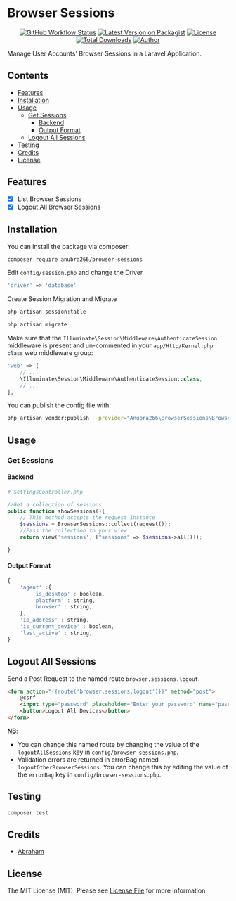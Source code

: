 # Browser Sessions

<div align="center">

[![GitHub Workflow Status](https://img.shields.io/github/workflow/status/anubra266/browser-sessions/Tests?style=for-the-badge)](https://github.com/anubra266/browser-sessions/actions?query=workflow%3ATests)
[![Latest Version on Packagist](https://img.shields.io/packagist/v/anubra266/browser-sessions.svg?style=for-the-badge&logo=packagist)](https://packagist.org/packages/anubra266/browser-sessions)
[![License](https://img.shields.io/github/license/anubra266/browser-sessions.svg?style=for-the-badge)](https://github.com/anubra266/browser-sessions/blob/master/LICENSE)
[![Total Downloads](https://img.shields.io/packagist/dt/anubra266/browser-sessions.svg?style=for-the-badge)](https://packagist.org/packages/anubra266/browser-sessions)
[![Author](https://img.shields.io/badge/author-@anubra266-blue.svg?style=for-the-badge)](https://github.com/anubra266)

</div>
Manage User Accounts' Browser Sessions in a Laravel Application.

## Contents

-   [Features](#Features)
-   [Installation](#installation)
-   [Usage](#Usage)
    -   [Get Sessions](#Get-Sessions)
        -   [Backend](#Backend)
        -   [Output Format](#Output-Format)
    -   [Logout All Sessions](#Logout-All-Sessions)
-   [Testing](#Testing)
-   [Credits](#Credits)
-   [License](#License)

## Features

-   [x] List Browser Sessions
-   [x] Logout All Browser Sessions

## Installation

You can install the package via composer:

```bash
composer require anubra266/browser-sessions
```

Edit `config/session.php` and change the Driver

```php
'driver' => 'database'
```

Create Session Migration and Migrate

```bash
php artisan session:table

php artisan migrate
```

Make sure that the `Illuminate\Session\Middleware\AuthenticateSession` middleware is present and un-commented in your `app/Http/Kernel.php class` web middleware group:

```php
'web' => [
    // ...
    \Illuminate\Session\Middleware\AuthenticateSession::class,
    // ...
],
```

You can publish the config file with:

```bash
php artisan vendor:publish --provider="Anubra266\BrowserSessions\BrowserSessionsServiceProvider" --tag="config"
```

## Usage

### Get Sessions

#### **Backend**

```php
# SettingsController.php

//Get a collection of sessions
public function showSessions(){
    // This method accepts the request instance
    $sessions = BrowserSessions::collect(request());
    //Pass the collection to your view
    return view('sessions', ["sessions" => $sessions->all()]);

}
```

#### **Output Format**

```js
{
    'agent' :{
        'is_desktop' : boolean,
        'platform' : string,
        'browser' : string,
    },
    'ip_address' : string,
    'is_current_device' : boolean,
    'last_active' : string,
}
```

## Logout All Sessions

Send a Post Request to the named route `browser.sessions.logout`.

```html
<form action="{{route('browser.sessions.logout')}}" method="post">
    @csrf
    <input type="password" placeholder="Enter your password" name="password" />
    <button>Logout All Devices</button>
</form>
```

**NB**:

-   You can change this named route by changing the value of the `logoutAllSessions` key in `config/browser-sessions.php`.
-   Validation errors are returned in errorBag named `logoutOtherBrowserSessions`. You can change this by editing the value of the `errorBag` key in `config/browser-sessions.php`.

## Testing

```bash
composer test
```

## Credits

-   [Abraham](https://github.com/Abraham)

## License

The MIT License (MIT). Please see [License File](LICENSE.md) for more information.
